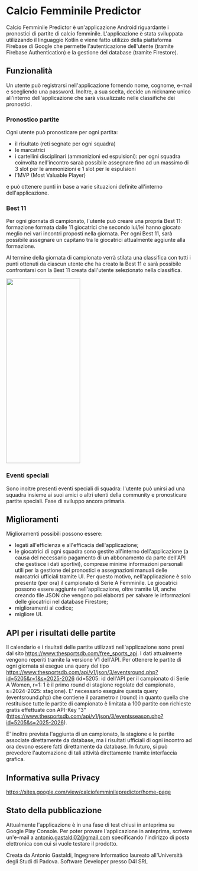 # Calcio Femminile Predictor
Calcio Femminile Predictor è un'applicazione Android riguardante i pronostici di partite di calcio femminile. 
L'applicazione è stata sviluppata utilizzando il linguaggio Kotlin e viene fatto utilizzo della piattaforma Firebase di Google che permette l'autenticazione dell'utente (tramite Firebase Authentication) e la gestione del database (tramite Firestore).

## Funzionalità
Un utente può registrarsi nell'applicazione fornendo nome, cognome, e-mail e scegliendo una password. Inoltre, a sua scelta, decide un nickname unico all'interno dell'applicazione che sarà visualizzato nelle classifiche dei pronostici.

### Pronostico partite
Ogni utente può pronosticare per ogni partita:
- il risultato (reti segnate per ogni squadra)
- le marcatrici
- i cartellini disciplinari (ammonizioni ed espulsioni): per ogni squadra coinvolta nell'incontro saraà possibile assegnare fino ad un massimo di 3 slot per le ammonizioni e 1 slot per le espulsioni
- l'MVP (Most Valuable Player)

e può ottenere punti in base a varie situazioni definite all'interno dell'applicazione.

### Best 11
Per ogni giornata di campionato, l'utente può creare una propria Best 11: formazione formata dalle 11 giocatrici che secondo lui/lei hanno giocato meglio nei vari incontri proposti nella giornata.
Per ogni Best 11, sarà possibile assegnare un capitano tra le giocatrici attualmente aggiunte alla formazione.

Al termine della giornata di campionato verrà stilata una classifica con tutti i punti ottenuti da ciascun utente che ha creato la Best 11 e sarà possibile confrontarsi con la Best 11 creata dall'utente selezionato nella classifica.

<img src="https://github.com/user-attachments/assets/2b12023a-5cc4-4e55-bac1-36e04fff9e5e" width="200" height="500">

### Eventi speciali
Sono inoltre presenti eventi speciali di squadra: l'utente può unirsi ad una squadra insieme ai suoi amici o altri utenti della community e pronosticare partite speciali. Fase di sviluppo ancora primaria.

## Miglioramenti
Miglioramenti possibili possono essere:
- legati all'efficienza e all'efficacia dell'applicazione;
- le giocatrici di ogni squadra sono gestite all'interno dell'applicazione (a causa del necessario pagamento di un abbonamento da parte dell'API che gestisce i dati sportivi), comprese minime informazioni personali utili per la gestione dei pronostici e assegnazioni manuali delle marcatrici ufficiali tramite UI. Per questo motivo, nell'applicazione è solo presente (per ora) il campionato di Serie A Femminile. Le giocatrici possono essere aggiunte nell'applicazione, oltre tramite UI, anche creando file JSON che vengono poi elaborati per salvare le informazioni delle giocatrici nel database Firestore;
- miglioramenti al codice;
- migliore UI.

## API per i risultati delle partite
Il calendario e i risultati delle partite utilizzati nell'applicazione sono presi dal sito https://www.thesportsdb.com/free_sports_api. I dati attualmente vengono reperiti tramite la versione V1 dell'API.
Per ottenere le partite di ogni giornata si esegue una query del tipo https://www.thesportsdb.com/api/v1/json/3/eventsround.php?id=5205&r=1&s=2025-2026 (id=5205: id dell'API per il campionato di Serie A Women, r=1: 1 è il primo round di stagione regolate del campionato, s=2024-2025: stagione). E' necessario eseguire questa query (eventsround.php) che contiene il parametro r (round) in quanto quella che restituisce tutte le partite di campionato è limitata a 100 partite con richieste gratis effettuate con API-Key "3" (https://www.thesportsdb.com/api/v1/json/3/eventsseason.php?id=5205&s=2025-2026).

E' inoltre prevista l'aggiunta di un campionato, la stagione e le partite associate direttamente da database, ma i risultati ufficiali di ogni incontro ad ora devono essere fatti direttamente da database. In futuro, si può prevedere l'automazione di tali attività direttamente tramite interfaccia grafica.

## Informativa sulla Privacy
https://sites.google.com/view/calciofemminilepredictor/home-page

## Stato della pubblicazione
Attualmente l'applicazione è in una fase di test chiusi in anteprima su Google Play Console. Per poter provare l'applicazione in anteprima, scrivere un'e-mail a antonio.gastaldi02@gmail.com specificando l'indirizzo di posta elettronica con cui si vuole testare il prodotto.


Creata da Antonio Gastaldi, Ingegnere Informatico laureato all'Università degli Studi di Padova. Software Developer presso D4I SRL
